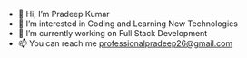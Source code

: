 - 👋 Hi, I’m Pradeep Kumar
- 👀 I’m interested in Coding and Learning New Technologies
- 🌱 I’m currently working on Full Stack Development
- 📫 You can reach me professionalpradeep26@gmail.com
